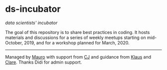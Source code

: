 # ds-incubator

_data scientists' incubator_

The goal of this repository is to share best practices in coding. It hosts materials and discussions for a series of weekly meetups starting on mid-October, 2019, and for a workshop planned for March, 2020.

----

Managed by [Mauro](https://github.com/maurolepore) with support from [CJ](https://github.com/orgs/2DegreesInvesting/people/cjyetman) and guidance from [Klaus](https://github.com/orgs/2DegreesInvesting/people/2diiKlaus) and [Clare](https://github.com/orgs/2DegreesInvesting/people/Clare2D). Thanks Didi for admin support.

